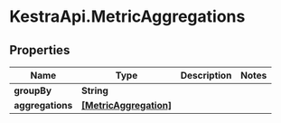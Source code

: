 # KestraApi.MetricAggregations

## Properties

Name | Type | Description | Notes
------------ | ------------- | ------------- | -------------
**groupBy** | **String** |  | 
**aggregations** | [**[MetricAggregation]**](MetricAggregation.md) |  | 



